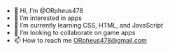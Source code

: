 - 👋 Hi, I’m @ORpheus478
- 👀 I’m interested in apps
- 🌱 I’m currently learning CSS, HTML, and JavaScript
- 💞️ I’m looking to collaborate on game apps
- 📫 How to reach me ORpheus478@gmail.com

<!---
ORpheus478/ORpheus478 is a ✨ special ✨ repository because its `README.md` (this file) appears on your GitHub profile.
You can click the Preview link to take a look at your changes.
--->
